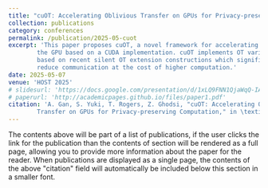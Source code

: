 ```yaml
---
title: "cuOT: Accelerating Oblivious Transfer on GPUs for Privacy-preserving Computation"
collection: publications
category: conferences
permalink: /publication/2025-05-cuot
excerpt: 'This paper proposes cuOT, a novel framework for accelerating OT on 
        the GPU based on a CUDA implementation. cuOT implements OT variants 
        based on recent silent OT extension constructions which significantly 
        reduce communication at the cost of higher computation.'
date: 2025-05-07
venue: 'HOST 2025'
# slidesurl: 'https://docs.google.com/presentation/d/1xLQ9FNN1QjaWqQ-IAARZ-PvDDo2v4BQBvxLdUInSbMI'
# paperurl: 'http://academicpages.github.io/files/paper1.pdf'
citation: 'A. Gan, S. Yuki, T. Rogers, Z. Ghodsi, "cuOT: Accelerating Oblivious 
        Transfer on GPUs for Privacy-preserving Computation," in \textit{2025IEEE International Symposium on Hardware Oriented Security and Trust (HOST)}. IEEE, 2025.'
---
```


The contents above will be part of a list of publications, if the user clicks the link for the publication than the contents of section will be rendered as a full page, allowing you to provide more information about the paper for the reader. When publications are displayed as a single page, the contents of the above "citation" field will automatically be included below this section in a smaller font.

